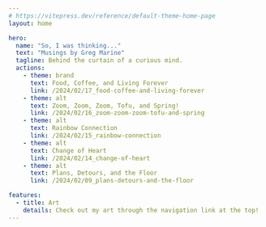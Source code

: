 ```yaml
---
# https://vitepress.dev/reference/default-theme-home-page
layout: home

hero:
  name: "So, I was thinking..."
  text: "Musings by Greg Marine"
  tagline: Behind the curtain of a curious mind.
  actions:
    - theme: brand
      text: Food, Coffee, and Living Forever
      link: /2024/02/17_food-coffee-and-living-forever
    - theme: alt
      text: Zoom, Zoom, Zoom, Tofu, and Spring!
      link: /2024/02/16_zoom-zoom-zoom-tofu-and-spring
    - theme: alt
      text: Rainbow Connection
      link: /2024/02/15_rainbow-connection
    - theme: alt
      text: Change of Heart
      link: /2024/02/14_change-of-heart
    - theme: alt
      text: Plans, Detours, and the Floor
      link: /2024/02/09_plans-detours-and-the-floor

features:
  - title: Art
    details: Check out my art through the navigation link at the top!
---
```


